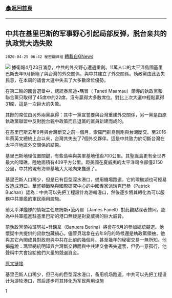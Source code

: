 ###  [:house:返回首頁](https://github.com/ourhimalayas/txt)
---

## 中共在基里巴斯的军事野心引起局部反弹，脱台亲共的执政党大选失败
`2020-04-25 06:42 秘密翻译组` [轉載自GNews](https://gnews.org/zh-hant/184137/)

![](https://s3.amazonaws.com/gnews-media-offload/wp-content/uploads/2020/04/25063623/1-144.png)
據衛報4月23日消息，中共的外交野心遭遇重創。11萬人口的太平洋島國基里巴斯去年9月斷絕了與台灣的外交關係，與中共建立了外交關係。執政黨由此丟失民意，在本周的議會大選中失去了大多數席位優勢。

在第二輪的國會選舉中，總統泰尼迪•瑪冒（ Taneti Maamau）領導的執政黨和聯合黨只取得了45席中的22席，沒有贏得大多數席位。對比上次大選中輕鬆贏得31席，這是一次巨大的失敗。

其餘的席位由另外兩黨贏得：其中一黨宣誓要與台灣重建外交關係，另一黨是由原執政黨聯盟中反對脫台親中政策而且退黨的黨員新建而成的。

在基里巴斯去年9月與台灣斷交之前一個月，索羅門群島剛剛與台灣斷交。至2016年蔡英文總統上台以來，台灣共失去了7個外交夥伴。這是中共致力於切斷台灣在太平洋地區外交關係的結果。

基里巴斯地理位置關鍵，有些島嶼與美軍基地僅距700公里。其聖誕島更有全世界最大的環礁，陸地面積有409平方公里。距美國在夏威夷的太平洋司令部僅2150公里，中共的現有海軍基地大大地向東推進了。

基里巴斯人口稀少，但是已有巨型深水港口，備用機場跑道，它的環礁湖也可輕易改造成港口。華盛頓戰略與國際研究中心的中國專家派瑞克巴參（Patrick Buchan）認為：中共可以先把工程設計為游輪港口，然後逐步將其轉化為可以服務中共軍艦的軍民兩用設施。

前太平洋艦隊的情報主任詹姆斯•范內爾（James Fanell）對此觀點深表贊同，認為中共軍艦進駐基里巴斯的港口無疑是對夏威夷的巨大威脅。

前執政黨領䄂班努拉•貝瑞拿（Banuera Berina）將會在6月的參加總統競選。他懷疑中共提供的貸款包藏禍心。儘管貝瑞拿在去年9月的時候還是執政黨領䄂，他與其它內閣成員對政府與中共在此前的幾個月、甚至幾年的秘密交易一無所知。他揭露說：瑪冒總統明知與台灣斷交轉而與中共建交會丟失選票，但仍一意孤行，他聲稱中共會投給他們大量的競選資金。

[原文链接](https://www.theguardian.com/world/2020/apr/24/pro-china-kiribati-president-loses-majority-over-switch-from-taiwan)

基里巴斯人口稀少，但已有的巨型深水港口，备用机场跑道，中共可以先把工程设计为游轮港口，然后逐步将其转化为军民两用设施

1
